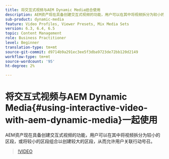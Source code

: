 ```yaml
---
title: 将交互式视频与AEM Dynamic Media结合使用
description: AEM资产现在具备创建交互式视频的功能，用户可以在其中将视频拆分为较小的区段，或将较小的区段组合以创建较大的区段，从而允许用户关联行动号召。
sub-product: dynamic-media
feature: Video Profiles, Viewer Presets, Mix Media Sets
version: 6.3, 6.4, 6.5
topic: Content Management
role: Business Practitioner
level: Beginner
translation-type: tm+mt
source-git-commit: d9714b9a291ec3ee5f3dba9723de72bb120d2149
workflow-type: tm+mt
source-wordcount: '95'
ht-degree: 2%

---
```



# 将交互式视频与AEM Dynamic Media{#using-interactive-video-with-aem-dynamic-media}一起使用

AEM资产现在具备创建交互式视频的功能，用户可以在其中将视频拆分为较小的区段，或将较小的区段组合以创建较大的区段，从而允许用户关联行动号召。

>[!VIDEO](https://video.tv.adobe.com/v/16516/?quality=9&learn=on)
